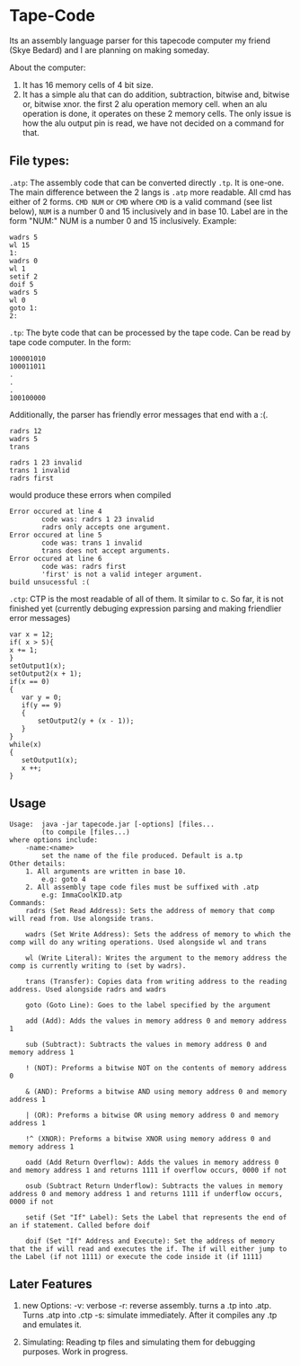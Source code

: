 # Tape-Code
Its an assembly language parser for this tapecode computer my friend (Skye Bedard) and I are planning on making someday.

About the computer: 
  1. It has 16 memory cells of 4 bit size. 
  2. It has a simple alu that can do addition, subtraction, bitwise and, bitwise or, bitwise xnor. 
  the first 2 alu operation memory cell. when an alu operation is done, it operates on these 2 memory cells. The only issue is how the alu output pin is read, we have not decided on a command for that. 

## File types:
  `.atp`: The assembly code that can be converted directly `.tp`. It is one-one. The main difference between the 2 langs is `.atp` more readable. All cmd has either of 2 forms. `CMD NUM` or `CMD` where `CMD` is a valid command (see list below), `NUM` is a number 0 and 15 inclusively and in base 10. Label are in the form "NUM:" NUM is a number 0 and 15 inclusively. Example:
  
  
```
wadrs 5
wl 15
1:
wadrs 0
wl 1
setif 2
doif 5
wadrs 5
wl 0
goto 1:
2:
```


`.tp`: The byte code that can be processed by the tape code. Can be read by tape code computer. In the form:


```
100001010
100011011
.
.
.
100100000
```

Additionally, the parser has friendly error messages that end with a :(.

```
radrs 12
wadrs 5
trans

radrs 1 23 invalid
trans 1 invalid
radrs first
```

would produce these errors when compiled

```
Error occured at line 4
        code was: radrs 1 23 invalid
        radrs only accepts one argument.
Error occured at line 5
        code was: trans 1 invalid
        trans does not accept arguments.
Error occured at line 6
        code was: radrs first
        'first' is not a valid integer argument.
build unsucessful :(
```

`.ctp`: CTP is the most readable of all of them. It similar to c. So far, it is not finished yet (currently debuging expression parsing and making friendlier error messages)

 ```
var x = 12;
if( x > 5){
x += 1;
}
setOutput1(x);
setOutput2(x + 1);
if(x == 0)
{
	var y = 0;
	if(y == 9)
	{
		setOutput2(y + (x - 1));
	}
}
while(x)
{
	setOutput1(x);
	x ++;
}
```
    
## Usage
```
Usage: 	java -jar tapecode.jar [-options] [files...
		(to compile [files...)
where options include:
	-name:<name>
		set the name of the file produced. Default is a.tp
Other details:
	1. All arguments are written in base 10.
		e.g: goto 4
	2. All assembly tape code files must be suffixed with .atp
		e.g: ImmaCoolKID.atp
Commands:
	radrs (Set Read Address): Sets the address of memory that comp will read from. Use alongside trans.

	wadrs (Set Write Address): Sets the address of memory to which the comp will do any writing operations. Used alongside wl and trans

	wl (Write Literal): Writes the argument to the memory address the comp is currently writing to (set by wadrs).

	trans (Transfer): Copies data from writing address to the reading address. Used alongside radrs and wadrs

	goto (Goto Line): Goes to the label specified by the argument

	add (Add): Adds the values in memory address 0 and memory address 1

	sub (Subtract): Subtracts the values in memory address 0 and memory address 1

	! (NOT): Preforms a bitwise NOT on the contents of memory address 0

	& (AND): Preforms a bitwise AND using memory address 0 and memory address 1

	| (OR): Preforms a bitwise OR using memory address 0 and memory address 1

	!^ (XNOR): Preforms a bitwise XNOR using memory address 0 and memory address 1

	oadd (Add Return Overflow): Adds the values in memory address 0 and memory address 1 and returns 1111 if overflow occurs, 0000 if not

	osub (Subtract Return Underflow): Subtracts the values in memory address 0 and memory address 1 and returns 1111 if underflow occurs, 0000 if not

	setif (Set "If" Label): Sets the Label that represents the end of an if statement. Called before doif

	doif (Set "If" Address and Execute): Set the address of memory that the if will read and executes the if. The if will either jump to the Label (if not 1111) or execute the code inside it (if 1111)
```



## Later Features
1. new Options:
  -v: verbose
  -r: reverse assembly. turns a .tp into .atp. Turns .atp into .ctp
  -s: simulate immediately. After it compiles any .tp and emulates it.
  
 2. Simulating: Reading tp files and simulating them for debugging purposes. Work in progress.
  
